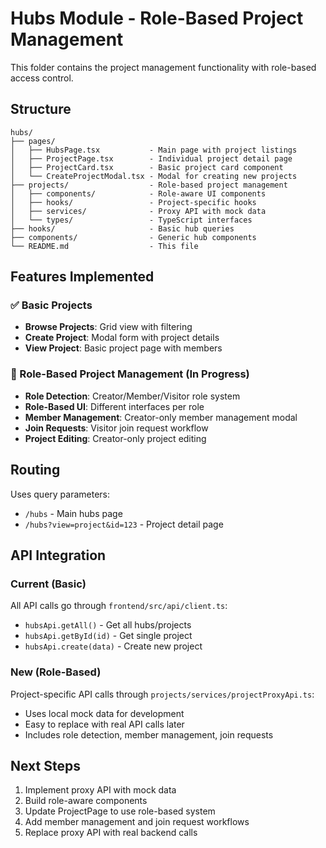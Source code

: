 # Hubs Module - Role-Based Project Management

This folder contains the project management functionality with role-based access control.

## Structure

```
hubs/
├── pages/
│   ├── HubsPage.tsx           - Main page with project listings
│   ├── ProjectPage.tsx        - Individual project detail page
│   ├── ProjectCard.tsx        - Basic project card component
│   └── CreateProjectModal.tsx - Modal for creating new projects
├── projects/                  - Role-based project management
│   ├── components/            - Role-aware UI components
│   ├── hooks/                 - Project-specific hooks
│   ├── services/              - Proxy API with mock data
│   └── types/                 - TypeScript interfaces
├── hooks/                     - Basic hub queries
├── components/                - Generic hub components
└── README.md                  - This file
```

## Features Implemented

### ✅ Basic Projects
- **Browse Projects**: Grid view with filtering
- **Create Project**: Modal form with project details
- **View Project**: Basic project page with members

### 🚧 Role-Based Project Management (In Progress)
- **Role Detection**: Creator/Member/Visitor role system
- **Role-Based UI**: Different interfaces per role
- **Member Management**: Creator-only member management modal
- **Join Requests**: Visitor join request workflow
- **Project Editing**: Creator-only project editing

## Routing

Uses query parameters:
- `/hubs` - Main hubs page
- `/hubs?view=project&id=123` - Project detail page

## API Integration

### Current (Basic)
All API calls go through `frontend/src/api/client.ts`:
- `hubsApi.getAll()` - Get all hubs/projects
- `hubsApi.getById(id)` - Get single project
- `hubsApi.create(data)` - Create new project

### New (Role-Based)
Project-specific API calls through `projects/services/projectProxyApi.ts`:
- Uses local mock data for development
- Easy to replace with real API calls later
- Includes role detection, member management, join requests

## Next Steps

1. Implement proxy API with mock data
2. Build role-aware components
3. Update ProjectPage to use role-based system
4. Add member management and join request workflows
5. Replace proxy API with real backend calls